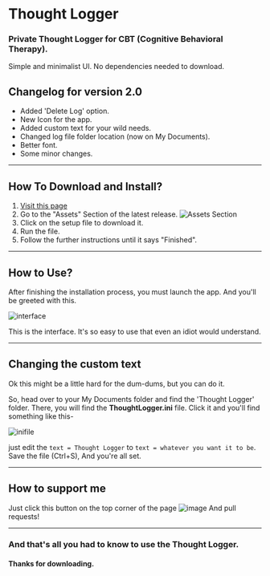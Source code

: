 # Thought Logger

### Private Thought Logger for CBT (Cognitive Behavioral Therapy).

Simple and minimalist UI. No dependencies needed to download. 

## Changelog for version 2.0

- Added 'Delete Log' option.
- New Icon for the app.
- Added custom text for your wild needs.
- Changed log file folder location (now on My Documents).
- Better font.
- Some minor changes. 
---
## How To Download and Install?

1. [Visit this page](https://github.com/moiSentineL/Thought-Logger/releases)
2. Go to the "Assets" Section of the latest release.
![Assets Section](https://user-images.githubusercontent.com/68242099/134801722-ea27157d-d770-4f1a-99de-26d85b7afd43.png "Assets Section")
3. Click on the setup file to download it.
4. Run the file.
5. Follow the further instructions until it says "Finished".
---
## How to Use?

After finishing the installation process, you must launch the app. And you'll be greeted with this.

![interface](https://user-images.githubusercontent.com/68242099/134801978-cbc0e86e-0302-4128-b527-e89352eaf7b3.png "Interface")

This is the interface. It's so easy to use that even an idiot would understand.

---
## Changing the custom text

Ok this might be a little hard for the dum-dums, but you can do it.

So, head over to your My Documents folder and find the 'Thought Logger' folder. There, you will find the **ThoughtLogger.ini** file.
Click it and you'll find something like this-

![inifile](https://user-images.githubusercontent.com/68242099/134804412-6cfe96f7-9ed2-46d0-95b2-f26ec66aff04.png ".ini file")

just edit the `text = Thought Logger` to `text = whatever you want it to be`.
Save the file (Ctrl+S), And you're all set.

---
## How to support me

Just click this button on the top corner of the page ![image](https://user-images.githubusercontent.com/68242099/134804582-5936dece-ee1f-4bf0-b32b-f517322b2857.png "star button")
And pull requests!

---
### And that's all you had to know to use the Thought Logger.
#### Thanks for downloading.






